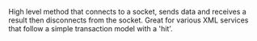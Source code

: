 ﻿High level method that connects to a socket, sends data and receives a result then disconnects from the socket. Great for various XML services that follow a simple transaction model with a 'hit'.